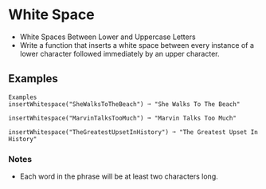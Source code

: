 # White Space

- White Spaces Between Lower and Uppercase Letters
- Write a function that inserts a white space between every instance of a lower character followed immediately by an upper character.


## Examples

```
Examples
insertWhitespace("SheWalksToTheBeach") ➞ "She Walks To The Beach"

insertWhitespace("MarvinTalksTooMuch") ➞ "Marvin Talks Too Much"

insertWhitespace("TheGreatestUpsetInHistory") ➞ "The Greatest Upset In History"

```

### Notes

- Each word in the phrase will be at least two characters long.
